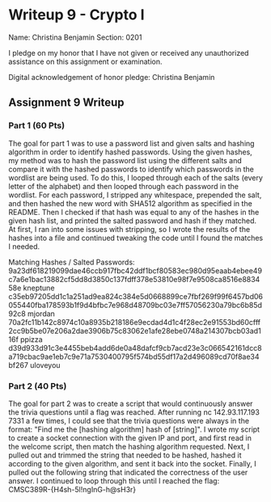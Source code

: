 Writeup 9 - Crypto I
=====

Name: Christina Benjamin
Section: 0201

I pledge on my honor that I have not given or received any unauthorized assistance on this assignment or examination.

Digital acknowledgement of honor pledge: Christina Benjamin

## Assignment 9 Writeup

### Part 1 (60 Pts)
The goal for part 1 was to use a password list and given salts and hashing algorithm in order to identify hashed passwords. Using the given hashes, my method was to hash the password list using the different salts and compare it with the hashed passwords to identify which passwords in the wordlist are being used. To do this, I looped through each of the salts (every letter of the alphabet) and then looped through each password in the wordlist. For each password, I stripped any whitespace, prepended the salt, and then hashed the new word with SHA512 algorithm as specified in the README. Then I checked if that hash was equal to any of the hashes in the given hash list, and printed the salted password and hash if they matched. At first, I ran into some issues with stripping, so I wrote the results of the hashes into a file and continued tweaking the code until I found the matches I needed.

Matching Hashes / Salted Passwords:
9a23df618219099dae46ccb917fbc42ddf1bcf80583ec980d95eaab4ebee49c7a6e1bac13882cf5dd8d3850c137fdff378e53810e98f7e9508ca8516e883458e
kneptune
c35eb97205dd1c1a251ad9ea824c384e5d0668899ce7fbf269f99f6457bd06055440fba178593b1f9d4bfbc7e968d48709bc03e7ff57056230a79bc6b85d92c8
mjordan
70a2fc11b142c8974c10a8935b218186e9ecdad4d1c4f28ec2e91553bd60cfff2cc9b5be07e206a2dae3906b75c83062e1afe28ebe0748a214307bcb03ad116f
ppizza
d39d933d91c3e4455beb4add6de0a48dafcf9cb7acd23e3c066542161dcc8a719cbac9ae1eb7c9e71a7530400795f574bd55df17a2d496089cd70f8ae34bf267
uloveyou

### Part 2 (40 Pts)
The goal for part 2 was to create a script that would continuously answer the trivia questions until a flag was reached. After running nc 142.93.117.193 7331 a few times, I could see that the trivia questions were always in the format: "Find me the [hashing algorithm] hash of [string]". I wrote my script to create a socket connection with the given IP and port, and first read in the welcome script, then match the hashing algorithm requested. Next, I pulled out and trimmed the string that needed to be hashed, hashed it according to the given algorithm, and sent it back into the socket. Finally, I pulled out the following string that indicated the correctness of the user answer. I continued to loop through this until I reached the flag: CMSC389R-{H4sh-5l!ngInG-h@sH3r}
